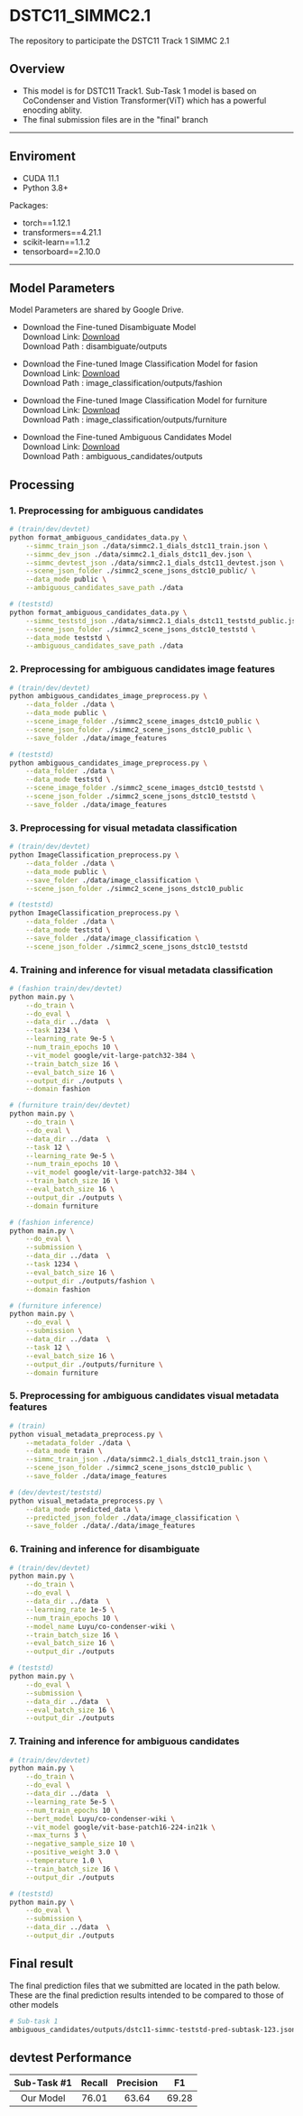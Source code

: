 # DSTC11_SIMMC2.1
The repository to participate the DSTC11 Track 1 SIMMC 2.1

## Overview
- This model is for DSTC11 Track1. Sub-Task 1 model is based on CoCondenser and Vistion Transformer(ViT) which has a powerful enocding ablity. 
- The final submission files are in the "final" branch
---
## Enviroment

- CUDA 11.1
- Python 3.8+

Packages:
- torch==1.12.1
- transformers==4.21.1
- scikit-learn==1.1.2
- tensorboard==2.10.0
---

## Model Parameters
Model Parameters are shared by Google Drive.

- Download the Fine-tuned Disambiguate Model    
Download Link: [Download](https://drive.google.com/file/d/1NrBXwR5Ny4ceMXNrQTgkBpd8X2bVZcdG/view?usp=sharing)    
Download Path : disambiguate/outputs    

- Download the Fine-tuned Image Classification Model for fasion    
Download Link: [Download](https://drive.google.com/file/d/1oYHfl_9zm3_IT3b9ypytomw1aO3uZsjY/view?usp=sharing)    
Download Path : image_classification/outputs/fashion    

- Download the Fine-tuned Image Classification Model for furniture    
Download Link: [Download](https://drive.google.com/file/d/1o_TdfE-mSIJQY25aRsgBSYKOlYL9BObw/view?usp=sharing)    
Download Path : image_classification/outputs/furniture    

- Download the Fine-tuned Ambiguous Candidates Model    
Download Link: [Download](https://drive.google.com/file/d/1oVAMRs9iGKufmk-lzFC6nJUzFDbXRtIS/view?usp=sharing)    
Download Path : ambiguous_candidates/outputs    

## Processing

### 1. Preprocessing for ambiguous candidates
```sh
# (train/dev/devtet)
python format_ambiguous_candidates_data.py \
	--simmc_train_json ./data/simmc2.1_dials_dstc11_train.json \
	--simmc_dev_json ./data/simmc2.1_dials_dstc11_dev.json \
	--simmc_devtest_json ./data/simmc2.1_dials_dstc11_devtest.json \
	--scene_json_folder ./simmc2_scene_jsons_dstc10_public/ \
	--data_mode public \
	--ambiguous_candidates_save_path ./data

# (teststd)
python format_ambiguous_candidates_data.py \
	--simmc_teststd_json ./data/simmc2.1_dials_dstc11_teststd_public.json \
	--scene_json_folder ./simmc2_scene_jsons_dstc10_teststd \
	--data_mode teststd \
	--ambiguous_candidates_save_path ./data
```

### 2. Preprocessing for ambiguous candidates image features

```sh
# (train/dev/devtet)
python ambiguous_candidates_image_preprocess.py \
	--data_folder ./data \
	--data_mode public \
	--scene_image_folder ./simmc2_scene_images_dstc10_public \
	--scene_json_folder ./simmc2_scene_jsons_dstc10_public \
	--save_folder ./data/image_features

# (teststd)
python ambiguous_candidates_image_preprocess.py \
	--data_folder ./data \
	--data_mode teststd \
	--scene_image_folder ./simmc2_scene_images_dstc10_teststd \
	--scene_json_folder ./simmc2_scene_jsons_dstc10_teststd \
	--save_folder ./data/image_features
```

### 3. Preprocessing for visual metadata classification

```sh
# (train/dev/devtet)
python ImageClassification_preprocess.py \
	--data_folder ./data \
	--data_mode public \
	--save_folder ./data/image_classification \
	--scene_json_folder ./simmc2_scene_jsons_dstc10_public

# (teststd)
python ImageClassification_preprocess.py \
	--data_folder ./data \
	--data_mode teststd \
	--save_folder ./data/image_classification \
	--scene_json_folder ./simmc2_scene_jsons_dstc10_teststd
```

### 4. Training and inference for visual metadata classification

```sh
# (fashion train/dev/devtet)
python main.py \
	--do_train \
	--do_eval \
	--data_dir ../data  \
	--task 1234 \
	--learning_rate 9e-5 \
	--num_train_epochs 10 \
	--vit_model google/vit-large-patch32-384 \
	--train_batch_size 16 \
	--eval_batch_size 16 \
	--output_dir ./outputs \
	--domain fashion

# (furniture train/dev/devtet)
python main.py \
	--do_train \
	--do_eval \
	--data_dir ../data  \
	--task 12 \
	--learning_rate 9e-5 \
	--num_train_epochs 10 \
	--vit_model google/vit-large-patch32-384 \
	--train_batch_size 16 \
	--eval_batch_size 16 \
	--output_dir ./outputs \
	--domain furniture

# (fashion inference)
python main.py \
	--do_eval \
	--submission \
	--data_dir ../data  \
	--task 1234 \
	--eval_batch_size 16 \
	--output_dir ./outputs/fashion \
	--domain fashion

# (furniture inference)
python main.py \
	--do_eval \
	--submission \
	--data_dir ../data  \
	--task 12 \
	--eval_batch_size 16 \
	--output_dir ./outputs/furniture \
	--domain furniture
```

### 5. Preprocessing for ambiguous candidates visual metadata features

```sh
# (train)
python visual_metadata_preprocess.py \
	--metadata_folder ./data \
	--data_mode train \
	--simmc_train_json ./data/simmc2.1_dials_dstc11_train.json \
	--scene_json_folder ./simmc2_scene_jsons_dstc10_public \
	--save_folder ./data/image_features

# (dev/devtest/teststd)
python visual_metadata_preprocess.py \
	--data_mode predicted_data \
	--predicted_json_folder ./data/image_classification \
	--save_folder ./data/./data/image_features
```

### 6. Training and inference for disambiguate

```sh
# (train/dev/devtet)
python main.py \
	--do_train \
	--do_eval \
	--data_dir ../data  \
	--learning_rate 1e-5 \
	--num_train_epochs 10 \
	--model_name Luyu/co-condenser-wiki \
	--train_batch_size 16 \
	--eval_batch_size 16 \
	--output_dir ./outputs 

# (teststd)
python main.py \
	--do_eval \
	--submission \
	--data_dir ../data  \
	--eval_batch_size 16 \
	--output_dir ./outputs 
```

### 7. Training and inference for ambiguous candidates

```sh
# (train/dev/devtet)
python main.py \
	--do_train \
	--do_eval \
	--data_dir ../data  \
	--learning_rate 5e-5 \
	--num_train_epochs 10 \
	--bert_model Luyu/co-condenser-wiki \
	--vit_model google/vit-base-patch16-224-in21k \
	--max_turns 3 \
	--negative_sample_size 10 \
	--positive_weight 3.0 \
	--temperature 1.0 \
	--train_batch_size 16 \
	--output_dir ./outputs 

# (teststd)
python main.py \
	--do_eval \
	--submission \
	--data_dir ../data  \
	--output_dir ./outputs 
```

## Final result
The final prediction files that we submitted are located in the path below. These are the final prediction results intended to be compared to those of other models

```sh
# Sub-task 1
ambiguous_candidates/outputs/dstc11-simmc-teststd-pred-subtask-123.json
```

## devtest Performance
|  Sub-Task #1   | Recall | Precision |    F1    |
| :------------: | :----: | :-------: | :------: | 
|  Our Model     |  76.01 |   63.64   |   69.28  |